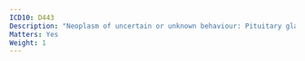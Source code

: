 ```yaml
---
ICD10: D443
Description: "Neoplasm of uncertain or unknown behaviour: Pituitary gland"
Matters: Yes
Weight: 1
---
```

